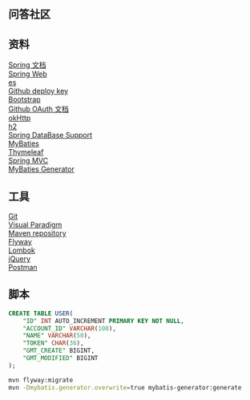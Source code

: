 ## 问答社区

## 资料
[Spring 文档](https://spring.io/guides)
<br>[Spring Web](https://spring.io/guides/gs/serving-web-content/)
<br>[es](https://elasticsearch.cn/explore)
<br>[Github deploy key](https://developer.github.com/v3/guides/managing-deploy-keys/#deploy-keys)
<br>[Bootstrap](https://v3.bootcss.com/components/#navbar-default)
<br>[Github OAuth 文档](https://developer.github.com/apps/building-oauth-apps/creating-an-oauth-app/)
<br>[okHttp](https://square.github.io/okhttp/)
<br>[h2](http://www.h2database.com/html/quickstart.html)
<br>[Spring DataBase Support](https://docs.spring.io/spring-boot/docs/2.0.0.RC1/reference/htmlsingle/#boot-features-embedded-database-support)
<br>[MyBaties](http://mybatis.org/spring-boot-starter/mybatis-spring-boot-autoconfigure/)
<br>[Thymeleaf](https://www.thymeleaf.org/doc/tutorials/3.0/usingthymeleaf.html#setting-attribute-values)
<br>[Spring MVC](https://docs.spring.io/spring/docs/5.0.3.RELEASE/spring-framework-reference/web.html#mvc-config-interceptors)
<br>[MyBaties Generator](http://mybatis.org/generator/running/runningWithMaven.html)

## 工具
[Git](https://www.git-scm.com/download/)
<br>[Visual Paradigm](https://www.visual-paradigm.com)
<br>[Maven repository](https://mvnrepository.com/)
<br>[Flyway](https://flywaydb.org/getstarted/firststeps/maven)
<br>[Lombok](https://projectlombok.org/)
<br>[jQuery](https://code.jquery.com/jquery-3.4.1.min.js)
<br>[Postman](https://chrome.google.com/webstore/detail/coohjcphdfgbiolnekdpbcijmhambjff)

## 脚本
```sql
CREATE TABLE USER(
    "ID" INT AUTO_INCREMENT PRIMARY KEY NOT NULL,
    "ACCOUNT_ID" VARCHAR(100),
    "NAME" VARCHAR(50),
    "TOKEN" CHAR(36),
    "GMT_CREATE" BIGINT,
    "GMT_MODIFIED" BIGINT
);
```
```bash
mvn flyway:migrate
mvn -Dmybatis.generator.overwrite=true mybatis-generator:generate
```
